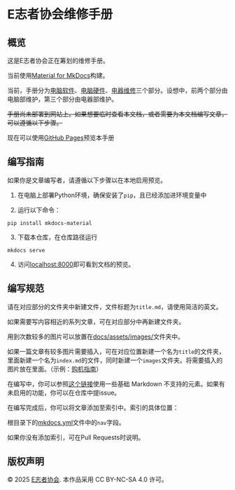 # E志者协会维修手册

## 概览

这是E志者协会正在筹划的维修手册。

当前使用[Material for MkDocs](https://squidfunk.github.io/mkdocs-material/)构建。

当前，手册分为[电脑软件](docs/software/)、[电脑硬件](docs/hardware/)、[电器维修](docs/appliance/)三个部分。设想中，前两个部分由电脑部维护，第三个部分由电器部维护。

~~手册尚未部署到网站上。如果想要临时查看本文档，或者需要为本文档编写文章，可以遵循以下步骤。~~

现在可以使用[GitHub Pages](https://zjueva.github.io/EVA-manual/)预览本手册

## 编写指南

如果你是文章编写者，请遵循以下步骤以在本地启用预览。

1. 在电脑上部署Python环境，确保安装了`pip`，且已经添加进环境变量中

2. 运行以下命令：
```shell
pip install mkdocs-material
```
3. 下载本仓库，在仓库路径运行
```shell
mkdocs serve
```
4. 访问[localhost:8000](localhost:8000)即可看到文档的预览。

## 编写规范

请在对应部分的文件夹中新建文件，文件标题为`title.md`，请使用简洁的英文。

如果需要写内容相近的系列文章，可在对应部分中再新建文件夹。

用到次数较多的图片可以放置在[docs/assets/images/](docs/assets/images/)文件夹中。

如果一篇文章有较多图片需要插入，可在对应位置新建一个名为`title`的文件夹，里面新建一个名为`index.md`的文件，同时新建一个`images`文件夹。将需要插入的图片放在里面。（示例：[购机指南](docs/purchasing-guide/2025-1/)）

在编写中，你可以参照[这个链接](https://squidfunk.github.io/mkdocs-material/reference/)使用一些基础 Markdown 不支持的元素。如果有未启用的功能，你可以在仓库中提issue。

在编写完成后，你可以将文章添加至索引中。索引的具体位置：

根目录下的[mkdocs.yml](mkdocs.yml)文件中的`nav`字段。

如果你没有添加索引，可在Pull Requests时说明。

## 版权声明

© 2025 [E志者协会](https://zjueva.net). 本作品采用 CC BY-NC-SA 4.0 许可。